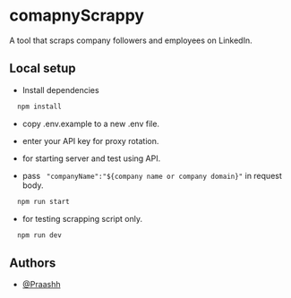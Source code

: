 
# comapnyScrappy

A tool that scraps company followers and employees on LinkedIn.



## Local setup

- Install dependencies

```bash
  npm install 
```

- copy .env.example to a new .env file.
- enter your API key for proxy rotation.   
- for starting server and test using API.

- pass ` "companyName":"${company name or company domain}"` in request body.

```bash
  npm run start
```
- for testing scrapping script only.

```bash
  npm run dev
```


## Authors

- [@Praashh](https://www.github.com/Praashh)